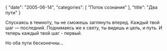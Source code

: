 {
   "date": "2005-06-14",
   "categories": [
      "Поток сознания"
   ],
   "title": "Два пути"
}

Спускаясь в темноту, ты не сможешь заглянуть вперед. Каждый твой шаг — последний. Поднимаясь же к свету, ты видишь и цель, и путь. И теперь каждый твой шаг - первый.

Но оба пути бесконечны...
